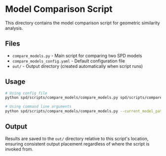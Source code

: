 # Model Comparison Script

This directory contains the model comparison script for geometric similarity analysis.

## Files

- `compare_models.py` - Main script for comparing two SPD models
- `compare_models_config.yaml` - Default configuration file
- `out/` - Output directory (created automatically when script runs)

## Usage

```bash
# Using config file
python spd/scripts/compare_models/compare_models.py spd/scripts/compare_models/compare_models_config.yaml

# Using command line arguments
python spd/scripts/compare_models/compare_models.py --current_model_path="wandb:..." --reference_model_path="wandb:..."
```

## Output

Results are saved to the `out/` directory relative to this script's location, ensuring consistent output placement regardless of where the script is invoked from.
